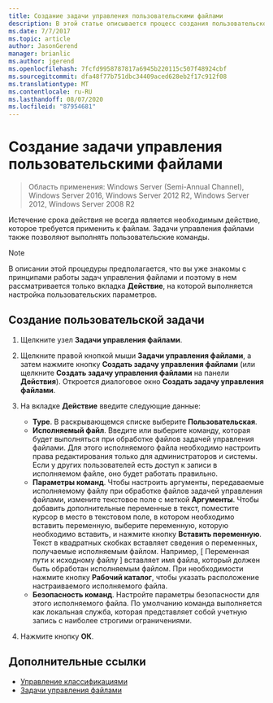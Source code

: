 ```yaml
---
title: Создание задачи управления пользовательскими файлами
description: В этой статье описывается процесс создания пользовательской задачи управления файлами и настраиваемых задач.
ms.date: 7/7/2017
ms.topic: article
author: JasonGerend
manager: brianlic
ms.author: jgerend
ms.openlocfilehash: 7fcfd9958787817a6945b220115c507f48924cbf
ms.sourcegitcommit: dfa48f77b751dbc34409aced628eb2f17c912f08
ms.translationtype: MT
ms.contentlocale: ru-RU
ms.lasthandoff: 08/07/2020
ms.locfileid: "87954681"
---
```

# <a name="create-a-custom-file-management-task"></a>Создание задачи управления пользовательскими файлами

> Область применения: Windows Server (Semi-Annual Channel), Windows Server 2016, Windows Server 2012 R2, Windows Server 2012, Windows Server 2008 R2

Истечение срока действия не всегда является необходимым действие, которое требуется применить к файлам. Задачи управления файлами также позволяют выполнять пользовательские команды.

> [!Note]
> В описании этой процедуры предполагается, что вы уже знакомы с принципами работы задач управления файлами и поэтому в нем рассматривается только вкладка **Действие**, на которой выполняется настройка пользовательских параметров.

## <a name="to-create-a-custom-task"></a>Создание пользовательской задачи

1.  Щелкните узел **Задачи управления файлами**.

2.  Щелкните правой кнопкой мыши **Задачи управления файлами**, а затем нажмите кнопку **Создать задачу управления файлами** (или щелкните **Создать задачу управления файлами** на панели **Действия**). Откроется диалоговое окно **Создать задачу управления файлами**.

3.  На вкладке **Действие** введите следующие данные:

    -   **Type**. В раскрывающемся списке выберите **Пользовательская**.
    -   **Исполняемый файл**. Введите или выберите команду, которая будет выполняться при обработке файлов задачей управления файлами. Для этого исполняемого файла необходимо настроить права редактирования только для администраторов и системы. Если у других пользователей есть доступ к записи в исполняемом файле, оно будет работать правильно.
    -   **Параметры команд**. Чтобы настроить аргументы, передаваемые исполняемому файлу при обработке файлов задачей управления файлами, измените текстовое поле с меткой **Аргументы**. Чтобы добавить дополнительные переменные в текст, поместите курсор в место в текстовом поле, в котором необходимо вставить переменную, выберите переменную, которую необходимо вставить, и нажмите кнопку **Вставить переменную**. Текст в квадратных скобках вставляет сведения о переменных, получаемые исполняемым файлом. Например, \[ Переменная пути к исходному файлу \] вставляет имя файла, который должен быть обработан исполняемым файлом. При необходимости нажмите кнопку **Рабочий каталог**, чтобы указать расположение настраиваемого исполняемого файла.
    -   **Безопасность команд**. Настройте параметры безопасности для этого исполняемого файла. По умолчанию команда выполняется как локальная служба, которая представляет собой учетную запись с наиболее строгими ограничениями.

4.  Нажмите кнопку **ОК**.

## <a name="additional-references"></a>Дополнительные ссылки

-   [Управление классификациями](classification-management.md)
-   [Задачи управления файлами](file-management-tasks.md)